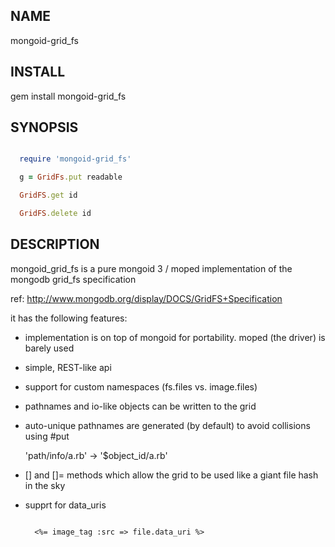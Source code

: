 NAME
----
  mongoid-grid_fs

INSTALL
-------
  gem install mongoid-grid_fs

SYNOPSIS
--------

````ruby

  require 'mongoid-grid_fs'

  g = GridFs.put readable

  GridFS.get id

  GridFS.delete id


````

DESCRIPTION
-----------
mongoid_grid_fs is a pure mongoid 3  / moped implementation of the mongodb
grid_fs specification

ref: http://www.mongodb.org/display/DOCS/GridFS+Specification

it has the following features:

- implementation is on top of mongoid for portability.  moped (the driver) is
  barely used

- simple, REST-like api

- support for custom namespaces (fs.files vs. image.files)

- pathnames and io-like objects can be written to the grid

- auto-unique pathnames are generated (by default) to avoid collisions using #put

    'path/info/a.rb' -> '$object_id/a.rb'

- [] and []= methods which allow the grid to be used like a giant file
  hash in the sky

- supprt for data_uris

  ````erb

    <%= image_tag :src => file.data_uri %>

  ````
